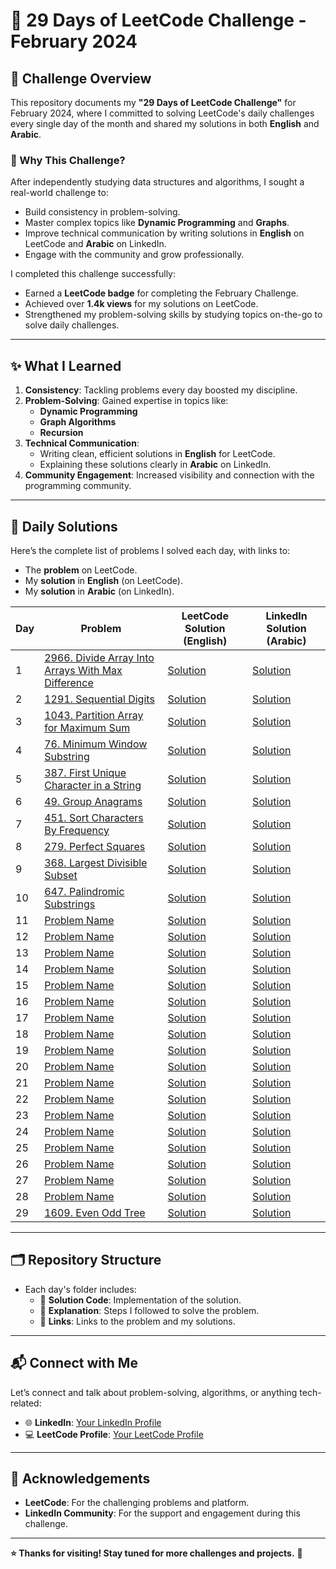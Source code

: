 # 🚀 29 Days of LeetCode Challenge - February 2024

## 🌟 Challenge Overview
This repository documents my **"29 Days of LeetCode Challenge"** for February 2024, where I committed to solving LeetCode's daily challenges every single day of the month and shared my solutions in both **English** and **Arabic**.

### 🔎 Why This Challenge?
After independently studying data structures and algorithms, I sought a real-world challenge to:
-  Build consistency in problem-solving.
-  Master complex topics like **Dynamic Programming** and **Graphs**.
-  Improve technical communication by writing solutions in **English** on LeetCode and **Arabic** on LinkedIn.
-  Engage with the community and grow professionally.

I completed this challenge successfully:
-  Earned a **LeetCode badge** for completing the February Challenge.
-  Achieved over **1.4k views** for my solutions on LeetCode.
-  Strengthened my problem-solving skills by studying topics on-the-go to solve daily challenges.

---

## ✨ What I Learned
1. **Consistency**: Tackling problems every day boosted my discipline.
2. **Problem-Solving**: Gained expertise in topics like:
   -  **Dynamic Programming**
   -  **Graph Algorithms**
   -  **Recursion**
3. **Technical Communication**:
   - Writing clean, efficient solutions in **English** for LeetCode.
   - Explaining these solutions clearly in **Arabic** on LinkedIn.
4. **Community Engagement**: Increased visibility and connection with the programming community.

---

## 📅 Daily Solutions
Here’s the complete list of problems I solved each day, with links to:
- The **problem** on LeetCode.
- My **solution** in **English** (on LeetCode).
- My **solution** in **Arabic** (on LinkedIn).

| Day | Problem                        | LeetCode Solution (English)   | LinkedIn Solution (Arabic)     |
|-----|--------------------------------|--------------------------------|---------------------------------|
| 1   | [2966. Divide Array Into Arrays With Max Difference](https://leetcode.com/problems/divide-array-into-arrays-with-max-difference/description/?envType=daily-question&envId=2024-02-01)             | [Solution](https://leetcode.com/problems/divide-array-into-arrays-with-max-difference/solutions/4658107/beats-99-88-runtime-beats-95-48-memory-c-explained)                 | [Solution](https://www.linkedin.com/posts/nourhan-essam123_%D8%B5%D8%A8%D8%A7%D8%AD-%D8%A7%D9%84%D9%86%D8%B4%D8%A7%D8%B7-%D9%88-%D8%A7%D9%84%D8%AA%D8%AD%D8%AF%D9%89-%D9%85%D9%8A%D9%86-%D9%84%D8%B3%D9%87-%D9%85%D8%AD%D9%84%D8%B4-%D8%A7%D9%84problem-activity-7158707516044931072-2m0P?utm_source=share&utm_medium=member_desktop)                  |
| 2   | [1291. Sequential Digits](https://leetcode.com/problems/sequential-digits/description/?envType=daily-question&envId=2024-02-02)             | [Solution](https://leetcode.com/problems/sequential-digits/solutions/4663190/beats-100-users-c-explained)                 | [Solution](https://www.linkedin.com/posts/nourhan-essam123_leetcode-leetcodechallenge-dailychallenge-activity-7159025837764190208-UPv0?utm_source=share&utm_medium=member_desktop)                  |
| 3   | [1043. Partition Array for Maximum Sum](https://leetcode.com/problems/partition-array-for-maximum-sum/description/)             | [Solution](https://leetcode.com/problems/partition-array-for-maximum-sum/solutions/4671241/beats-94-96-users-dp-tabulation-explained)                 | [Solution](https://www.linkedin.com/posts/nourhan-essam123_leetcodechallenge-consistencyiskey-leetcode-activity-7159560170031722496-r40d?utm_source=share&utm_medium=member_desktop)                  |
| 4   | [76. Minimum Window Substring](https://leetcode.com/problems/minimum-window-substring/description/?envType=daily-question&envId=2024-02-04)             | [Solution](https://leetcode.com/problems/minimum-window-substring/solutions/4675490/beats-98-54-users-c-two-pointers-explained)                 | [Solution](https://www.linkedin.com/posts/nourhan-essam123_leetcodechallenge-leetcode-consistencyiskey-activity-7159858116094836736-cnhR?utm_source=share&utm_medium=member_desktop)                  |
| 5   | [387. First Unique Character in a String](https://leetcode.com/problems/first-unique-character-in-a-string/description/?envType=daily-question&envId=2024-02-05)             | [Solution](https://leetcode.com/problems/first-unique-character-in-a-string/solutions/4679045/beats-99-40-of-users-c-easy-solution)                 | [Solution](https://www.linkedin.com/posts/nourhan-essam123_leetcodechallenge-leetcode-consistencyiskey-activity-7160126995039760384-A-hQ?utm_source=share&utm_medium=member_desktop)                  |
| 6   | [49. Group Anagrams](https://leetcode.com/problems/group-anagrams/description/?envType=daily-question&envId=2024-02-06)             | [Solution](https://leetcode.com/problems/group-anagrams/solutions/4684415/beats-99-49-users-c-explained)                 | [Solution](https://www.linkedin.com/posts/nourhan-essam123_leetcodechallenge-leetcode2024-leetcode-activity-7160491362709123072-RJQj?utm_source=share&utm_medium=member_desktop)                  |
| 7   | [451. Sort Characters By Frequency](https://leetcode.com/problems/sort-characters-by-frequency/description/?envType=daily-question&envId=2024-02-07)             | [Solution](https://leetcode.com/problems/sort-characters-by-frequency/solutions/4690070/beats-99-77-users-c-explained)                 | [Solution](https://www.linkedin.com/posts/nourhan-essam123_leetcodechallenge-leetcode2024-leetcode-activity-7160865041326432256-zmj9?utm_source=share&utm_medium=member_desktop)                  |
| 8   | [279. Perfect Squares](https://leetcode.com/problems/perfect-squares/description/?envType=daily-question&envId=2024-02-08)             | [Solution](https://leetcode.com/problems/perfect-squares/solutions/4696005/beats-95-12-users-c-2-dp-approaches-explained)                 | [Solution](https://www.linkedin.com/posts/nourhan-essam123_leetcodechallenge-leetcode2024-leetcode-activity-7161256758278029312-AfJM?utm_source=share&utm_medium=member_desktop)                  |
| 9   | [368. Largest Divisible Subset](https://leetcode.com/problems/largest-divisible-subset/description/?envType=daily-question&envId=2024-02-09)             | [Solution](https://leetcode.com/problems/largest-divisible-subset/solutions/4702813/beats-97-34-users-c-easy-solution-explained)                 | [Solution](https://www.linkedin.com/posts/nourhan-essam123_leetcodechallenge-leetcode2024-leetcode-activity-7161783965140303873-Viqn?utm_source=share&utm_medium=member_desktop)                  |
| 10  | [647. Palindromic Substrings](https://leetcode.com/problems/palindromic-substrings/description/?envType=daily-question&envId=2024-02-10)             | [Solution](https://leetcode.com/problems/palindromic-substrings/solutions/4705327/beats-100-users-c-two-approaches-explained)                 | [Solution](https://www.linkedin.com/posts/nourhan-essam123_leetcodechallenge-leetcode2024-leetcode-activity-7162013530383224832-t4OV?utm_source=share&utm_medium=member_desktop)                  |
| 11  | [Problem Name](#)             | [Solution](#)                 | [Solution](#)                  |
| 12  | [Problem Name](#)             | [Solution](#)                 | [Solution](#)                  |
| 13  | [Problem Name](#)             | [Solution](#)                 | [Solution](#)                  |
| 14  | [Problem Name](#)             | [Solution](#)                 | [Solution](#)                  |
| 15  | [Problem Name](#)             | [Solution](#)                 | [Solution](#)                  |
| 16  | [Problem Name](#)             | [Solution](#)                 | [Solution](#)                  |
| 17  | [Problem Name](#)             | [Solution](#)                 | [Solution](#)                  |
| 18  | [Problem Name](#)             | [Solution](#)                 | [Solution](#)                  |
| 19  | [Problem Name](#)             | [Solution](#)                 | [Solution](#)                  |
| 20  | [Problem Name](#)             | [Solution](#)                 | [Solution](#)                  |
| 21  | [Problem Name](#)             | [Solution](#)                 | [Solution](#)                  |
| 22  | [Problem Name](#)             | [Solution](#)                 | [Solution](#)                  |
| 23  | [Problem Name](#)             | [Solution](#)                 | [Solution](#)                  |
| 24  | [Problem Name](#)             | [Solution](#)                 | [Solution](#)                  |
| 25  | [Problem Name](#)             | [Solution](#)                 | [Solution](#)                  |
| 26  | [Problem Name](#)             | [Solution](#)                 | [Solution](#)                  |
| 27  | [Problem Name](#)             | [Solution](#)                 | [Solution](#)                  |
| 28  | [Problem Name](#)             | [Solution](#)                 | [Solution](#)                  |
| 29  | [1609. Even Odd Tree](https://leetcode.com/problems/even-odd-tree/description/)             | [Solution](https://leetcode.com/problems/even-odd-tree/solutions/4798718/beats-9528-users-c-easy-solution-explain-5p5r)                 | [Solution](#)                  |

---

## 🗂️ Repository Structure
- Each day's folder includes:
  - 📝 **Solution Code**: Implementation of the solution.
  - 📖 **Explanation**: Steps I followed to solve the problem.
  - 🔗 **Links**: Links to the problem and my solutions.

---

## 📬 Connect with Me
Let’s connect and talk about problem-solving, algorithms, or anything tech-related:
- 🌐 **LinkedIn**: [Your LinkedIn Profile](https://www.linkedin.com/in/nourhan-essam123/) 
- 💻 **LeetCode Profile**: [Your LeetCode Profile](https://leetcode.com/u/norhan123/) 

---

## 🙌 Acknowledgements
- **LeetCode**: For the challenging problems and platform.
- **LinkedIn Community**: For the support and engagement during this challenge.

---

**⭐️ Thanks for visiting! Stay tuned for more challenges and projects.** 🚀

